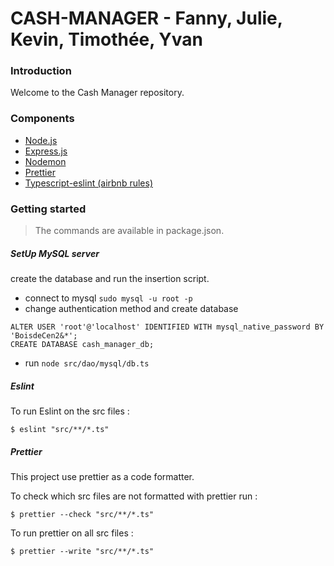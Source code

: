 # CASH-MANAGER - Fanny, Julie, Kevin, Timothée, Yvan

### Introduction

Welcome to the Cash Manager repository.

### Components

- [Node.js](https://nodejs.org)
- [Express.js](https://expressjs.com/fr/)
- [Nodemon](https://nodemon.io/)
- [Prettier](https://prettier.io/)
- [Typescript-eslint (airbnb rules)](https://github.com/typescript-eslint/typescript-eslint)

### Getting started

>The commands are available in package.json.

##### SetUp MySQL server

create the database and run the insertion script.

- connect to mysql `sudo mysql -u root -p`
- change authentication method and create database
```
ALTER USER 'root'@'localhost' IDENTIFIED WITH mysql_native_password BY 'BoisdeCen2&*';
CREATE DATABASE cash_manager_db;
```
- run `node src/dao/mysql/db.ts` 

##### Eslint

To run Eslint on the src files :

    $ eslint "src/**/*.ts"

##### Prettier

This project use prettier as a code formatter.

To check which src files are not formatted with prettier run :

    $ prettier --check "src/**/*.ts"

To run prettier on all src files :

    $ prettier --write "src/**/*.ts"
